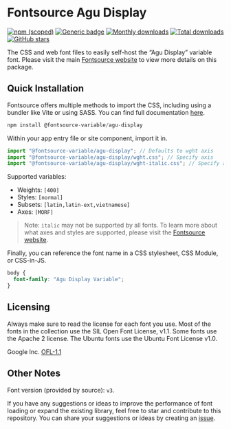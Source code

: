 # Fontsource Agu Display

[![npm (scoped)](https://img.shields.io/npm/v/@fontsource-variable/agu-display?color=brightgreen)](https://www.npmjs.com/package/@fontsource-variable/agu-display) [![Generic badge](https://img.shields.io/badge/fontsource-passing-brightgreen)](https://github.com/fontsource/fontsource) [![Monthly downloads](https://badgen.net/npm/dm/@fontsource-variable/agu-display)](https://github.com/fontsource/fontsource) [![Total downloads](https://badgen.net/npm/dt/@fontsource-variable/agu-display)](https://github.com/fontsource/fontsource) [![GitHub stars](https://img.shields.io/github/stars/fontsource/fontsource.svg?style=social&label=Star)](https://github.com/fontsource/fontsource/stargazers)

The CSS and web font files to easily self-host the “Agu Display” variable font. Please visit the main [Fontsource website](https://fontsource.org/fonts/agu-display) to view more details on this package.

## Quick Installation

Fontsource offers multiple methods to import the CSS, including using a bundler like Vite or using SASS. You can find full documentation [here](https://fontsource.org/docs/getting-started/introduction).

```javascript
npm install @fontsource-variable/agu-display
```

Within your app entry file or site component, import it in.

```javascript
import "@fontsource-variable/agu-display"; // Defaults to wght axis
import "@fontsource-variable/agu-display/wght.css"; // Specify axis
import "@fontsource-variable/agu-display/wght-italic.css"; // Specify axis and style
```

Supported variables:
- Weights: `[400]`
- Styles: `[normal]`
- Subsets: `[latin,latin-ext,vietnamese]`
- Axes: `[MORF]`

> Note: `italic` may not be supported by all fonts. To learn more about what axes and styles are supported, please visit the [Fontsource website](https://fontsource.org/fonts/agu-display).

Finally, you can reference the font name in a CSS stylesheet, CSS Module, or CSS-in-JS.

```css
body {
  font-family: "Agu Display Variable";
}
```

## Licensing
Always make sure to read the license for each font you use. Most of the fonts in the collection use the SIL Open Font License, v1.1. Some fonts use the Apache 2 license. The Ubuntu fonts use the Ubuntu Font License v1.0.

Google Inc.
[OFL-1.1](http://scripts.sil.org/OFL)

## Other Notes
Font version (provided by source): `v3`.

If you have any suggestions or ideas to improve the performance of font loading or expand the existing library, feel free to star and contribute to this repository. You can share your suggestions or ideas by creating an [issue](https://github.com/fontsource/fontsource/issues).